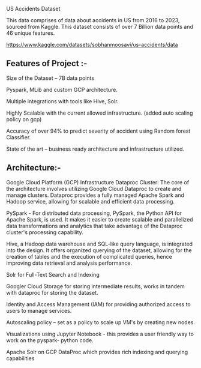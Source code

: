 US Accidents Dataset


This data comprises of data about accidents in US from 2016 to 2023, sourced from Kaggle. This dataset consists of over 7 Billion data points and 46 unique features.​

https://www.kaggle.com/datasets/sobhanmoosavi/us-accidents/data

Features of Project :- 
---------------------

Size of the Dataset – 7B data points​

Pyspark, MLib and custom GCP architecture.​

Multiple integrations with tools like Hive, Solr.​

Highly Scalable with the current allowed infrastructure. (added auto scaling policy on gcp)​

Accuracy of over 94% to predict severity of accident using Random forest Classifier.​

State of the art – business ready architecture and infrastructure utilized.


Architecture:- 
-------------

Google Cloud Platform (GCP) Infrastructure​
Dataproc Cluster: The core of the architecture involves utilizing Google Cloud Dataproc to create and manage clusters. Dataproc provides a fully managed Apache Spark and Hadoop service, allowing for scalable and efficient data processing.​

PySpark - For distributed data processing, PySpark, the Python API for Apache Spark, is used. It makes it easier to create scalable and parallelized data transformations and analytics that take advantage of the Dataproc cluster's processing capability.​

Hive, a Hadoop data warehouse and SQL-like query language, is integrated into the design. It offers organized querying of the dataset, allowing for the creation of tables and the execution of complicated queries, hence improving data retrieval and analysis performance.​

Solr for Full-Text Search and Indexing

Googler Cloud Storage for storing intermediate results, works in tandem with dataproc for storing the dataset.​

Identity and Access Management (IAM) for providing authorized access to users to manage services.​

Autoscaling policy – set as a policy to scale up VM's by creating new nodes.​

Visualizations using Jupyter Notebook -  this provides a user friendly way to work on the pyspark- python code.​

Apache Solr on GCP DataProc which provides rich indexing and querying capabilities

